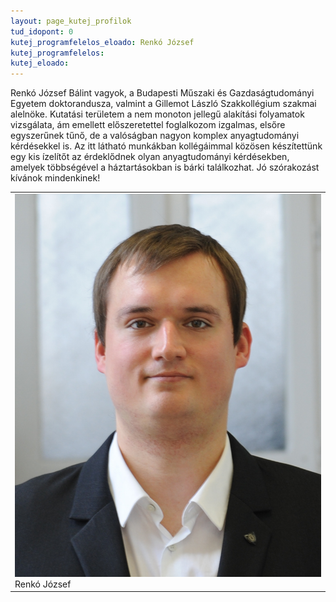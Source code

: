 ```yaml
---
layout: page_kutej_profilok
tud_idopont: 0
kutej_programfelelos_eloado: Renkó József
kutej_programfelelos: 
kutej_eloado: 
---
```


Renkó József Bálint vagyok, a Budapesti Műszaki és Gazdaságtudományi Egyetem doktorandusza, valmint a Gillemot László Szakkollégium szakmai alelnöke. Kutatási területem a nem monoton jellegű alakítási folyamatok vizsgálata, ám emellett előszeretettel foglalkozom izgalmas, elsőre  egyszerűnek tűnő, de a valóságban nagyon komplex anyagtudományi kérdésekkel is. Az itt látható munkákban kollégáimmal közösen készítettünk egy kis ízelítőt az érdeklődnek olyan anyagtudományi kérdésekben, amelyek többségével a háztartásokban is bárki találkozhat. Jó szórakozást kívánok mindenkinek!


 <table class="picture">
<tr>
<td>

<div class="gallery">
    <img src="images/renko_jozsef.jpg" max-width="250" max-height="200">
  <div class="desc">Renkó József</div>
</div>

</td>
</tr>
</table>
